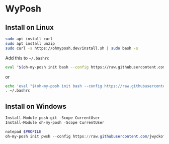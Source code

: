 # WyPosh


## Install on Linux
```bash
sudo apt install curl
sudo apt install unzip
sudo curl -s https://ohmyposh.dev/install.sh | sudo bash -s

```

Add this to `~/.bashrc`
```bash
eval "$(oh-my-posh init bash --config https://raw.githubusercontent.com/jwyckoff/WyPosh/main/wyckoff.json)"
```

or
```bash
echo 'eval "$(oh-my-posh init bash --config https://raw.githubusercontent.com/jwyckoff/WyPosh/main/wy-linux.json)"' >> ~/.bashrc
. ~/.bashrc

```


## Install on Windows

```powershell
Install-Module posh-git -Scope CurrentUser
Install-Module oh-my-posh -Scope CurrentUser
```

```powershell
notepad $PROFILE
oh-my-posh init pwsh --config https://raw.githubusercontent.com/jwyckoff/WyPosh/be5ecafe11bc82f5351a8df97979159fe6808699/wyckoff.json | Invoke-Expression
```
